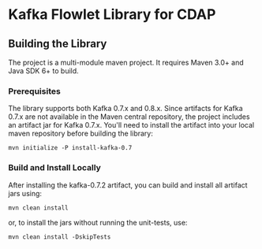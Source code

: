 # Kafka Flowlet Library for CDAP


## Building the Library

The project is a multi-module maven project. It requires Maven 3.0+ and Java SDK 6+ to build.

### Prerequisites

The library supports both Kafka 0.7.x and 0.8.x. Since artifacts for Kafka 0.7.x are not available in the Maven
central repository, the project includes an artifact jar for Kafka 0.7.x.
You'll need to install the artifact into your local maven repository before building the library:

    mvn initialize -P install-kafka-0.7

### Build and Install Locally

After installing the kafka-0.7.2 artifact, you can build and install all artifact jars using:

    mvn clean install
   
or, to install the jars without running the unit-tests, use:

    mvn clean install -DskipTests
